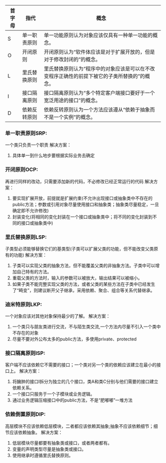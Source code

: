 
| 首字母  | 指代     | 概念                                       |
| ---- | ------ | ---------------------------------------- |
| S    | 单一职责原则 | 单一功能原则认为对象应该仅具有一种单一功能的概念。                |
| O    | 开闭原则   | 开闭原则认为“软件体应该是对于扩展开放的，但是对于修改封闭的”的概念。      |
| L    | 里氏替换原则 | 里氏替换原则认为“程序中的对象应该是可以在不改变程序正确性的前提下被它的子类所替换的”的概念。 |
| I    | 接口隔离原则 | 接口隔离原则认为“多个特定客户端接口要好于一个宽泛用途的接口”的概念。      |
| D    | 依赖反转原则 | 依赖反转原则认为一个方法应该遵从“依赖于抽象而不是一个实例”的概念。       |

### 单一职责原则SRP:
一个类只负责一个职责
解决方案：

1. 具体单一到什么地步要根据实际业务去确定

### 开闭原则OCP:
再进行同样的改动，只需要添加新的代码，不必修改已经正常运行的代码
解决方案：

1. 要实现扩展开放，前提就是扩展约束(不允许出现接口或抽象类中不存在的public方法；参数或引用对象尽量使用接口和抽象类；抽象类尽量稳定，一旦确定即不允许修改)
2. 封装变化(将相同的变化封装在一个接口或抽象类中；将不同的变化封装到不同的接口或抽象类中)

### 里氏替换原则LSP:
子类型必须能够替换它们的基类型(子类可以扩展父类的功能，但不能改变父类原有的功能)
解决方案：

1. 子类可以实现父类的抽象方法，但不能覆盖父类的非抽象方法。子类中可以增加自己特有的方法。
2. 重载父类的方法时，输入的参数可以被放大，输出结果可以被缩小。
3. 如果子类不能完整实现父类的方法，或者父类的某些方法在子类中已经发生了“畸变”，则建议断开父子继承，采用依赖、聚合、组合等关系代替继承。

### 迪米特原则LKP:
一个对象应该对其他对象保持最少的了解。
解决方案：

1. 一个类只与朋友类进行交流，不与陌生类交流,一个方法内尽量不引入一个类中不存在的对象
2. 尽量不要对外公布太多的public方法，多使用private、protected

### 接口隔离原则ISP:
客户端不应该依赖它不需要的接口；一个类对另一个类的依赖应该建立在最小的接口上。
解决方案：

1. 将臃肿的接口I拆分为独立的几个接口，类A和类C分别与他们需要的接口建立依赖关系。
2. 一个接口只服务于一个子模块或业务逻辑。
3. 通过业务逻辑压缩接口中的public方法，不是“肥嘟嘟”一堆方法

### 依赖倒置原则DIP:
高层模块不应该依赖低层模块，二者都应该依赖其抽象;抽象不应该依赖细节；细节应该依赖抽象。
解决方案：

1. 低层模块尽量都要有抽象类或接口，或者两者都有。
2. 变量的声明类型尽量是抽象类或接口。
3. 使用继承时遵循里氏替换原则。